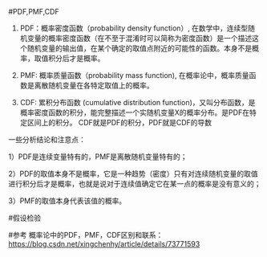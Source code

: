 #PDF,PMF,CDF
1.  PDF：概率密度函数（probability density function）, 在数学中，连续型随机变量的概率密度函数（在不至于混淆时可以简称为密度函数）是一个描述这个随机变量的输出值，在某个确定的取值点附近的可能性的函数。本身不是概率，取值积分后才是概率。

2.  PMF: 概率质量函数（probability mass function), 在概率论中，概率质量函数是离散随机变量在各特定取值上的概率。

3.  CDF: 累积分布函数 (cumulative distribution function)，又叫分布函数，是概率密度函数的积分，能完整描述一个实随机变量X的概率分布。是PDF在特定区间上的积分。  CDF就是PDF的积分，PDF就是CDF的导数



一些分析结论和注意点：    

1）PDF是连续变量特有的，PMF是离散随机变量特有的；

2）PDF的取值本身不是概率，它是一种趋势（密度）只有对连续随机变量的取值进行积分后才是概率，也就是说对于连续值确定它在某一点的概率是没有意义的；

3）PMF的取值本身代表该值的概率。

#假设检验


#参考
概率论中的PDF，PMF，CDF区别和联系：https://blog.csdn.net/xingchenhy/article/details/73771593